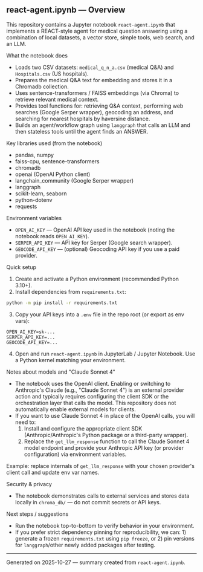 ## react-agent.ipynb — Overview

This repository contains a Jupyter notebook `react-agent.ipynb` that implements a REACT-style agent for medical question answering using a combination of local datasets, a vector store, simple tools, web search, and an LLM.

What the notebook does
- Loads two CSV datasets: `medical_q_n_a.csv` (medical Q&A) and `Hospitals.csv` (US hospitals).
- Prepares the medical Q&A text for embedding and stores it in a Chromadb collection.
- Uses sentence-transformers / FAISS embeddings (via Chroma) to retrieve relevant medical context.
- Provides tool functions for: retrieving Q&A context, performing web searches (Google Serper wrapper), geocoding an address, and searching for nearest hospitals by haversine distance.
- Builds an agent/workflow graph using `langgraph` that calls an LLM and then stateless tools until the agent finds an ANSWER.

Key libraries used (from the notebook)
- pandas, numpy
- faiss-cpu, sentence-transformers
- chromadb
- openai (OpenAI Python client)
- langchain_community (Google Serper wrapper)
- langgraph
- scikit-learn, seaborn
- python-dotenv
- requests

Environment variables
- `OPEN_AI_KEY` — OpenAI API key used in the notebook (noting the notebook reads `OPEN_AI_KEY`).
- `SERPER_API_KEY` — API key for Serper (Google search wrapper).
- `GEOCODE_API_KEY` — (optional) Geocoding API key if you use a paid provider.

Quick setup
1. Create and activate a Python environment (recommended Python 3.10+).
2. Install dependencies from `requirements.txt`:

```bash
python -m pip install -r requirements.txt
```

3. Copy your API keys into a `.env` file in the repo root (or export as env vars):

```
OPEN_AI_KEY=sk-...
SERPER_API_KEY=...
GEOCODE_API_KEY=...
```

4. Open and run `react-agent.ipynb` in JupyterLab / Jupyter Notebook. Use a Python kernel matching your environment.

Notes about models and "Claude Sonnet 4"
- The notebook uses the OpenAI client. Enabling or switching to Anthropic's Claude (e.g., "Claude Sonnet 4") is an external provider action and typically requires configuring the client SDK or the orchestration layer that calls the model. This repository does not automatically enable external models for clients.
- If you want to use Claude Sonnet 4 in place of the OpenAI calls, you will need to:
  1. Install and configure the appropriate client SDK (Anthropic/Anthropic's Python package or a third-party wrapper).
  2. Replace the `get_llm_response` function to call the Claude Sonnet 4 model endpoint and provide your Anthropic API key (or provider configuration) via environment variables.

Example: replace internals of `get_llm_response` with your chosen provider's client call and update env var names.

Security & privacy
- The notebook demonstrates calls to external services and stores data locally in `chroma_db/` — do not commit secrets or API keys.

Next steps / suggestions
- Run the notebook top-to-bottom to verify behavior in your environment.
- If you prefer strict dependency pinning for reproducibility, we can: 1) generate a frozen `requirements.txt` using `pip freeze`, or 2) pin versions for `langgraph`/other newly added packages after testing.

---
Generated on 2025-10-27 — summary created from `react-agent.ipynb`.
